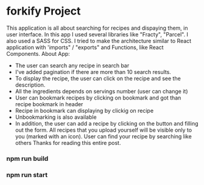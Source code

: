 # forkify Project

This application is all about searching for recipes and dispaying them, in user interface. In this app I used several libraries like "Fracty", "Parcel". I also used a SASS for CSS. I tried to make the architecture similar to React application with 'imports" / "exports" and Functions, like React Components.
About App:

- The user can search any recipe in search bar
- I've added pagination if there are more than 10 search results.
- To display the recipe, the user can click on the recipe and see the description.
- All the ingredients depends on servings number (user can change it)
- User can bookmark recipes by clicking on bookmark and got than recipe bookmark in header
- Recipe in bookmark can displaying by clickig on recipe
- Unbookmarking is also available
- In addition, the user can add a recipe by clicking on the button and filling out the form. All recipes that you upload yourself will be visible only to you (marked with an icon). User can find your recipe by searching like others
  Thanks for reading this entire post.

<h3>npm run build</h3>
<h3>npm run start</h3>

